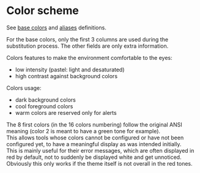 # Color scheme

See [base colors](definitions/base)
and [aliases](definitions/aliases) definitions.

For the base colors, only the first 3 columns are used during the
substitution process. The other fields are only extra information.

Colors features to make the environment comfortable to the eyes:
- low intensity (pastel: light and desaturated)
- high contrast against background colors

Colors usage:
- dark background colors
- cool foreground colors
- warm colors are reserved only for alerts

The 8 first colors (in the 16 colors numbering) follow the original
ANSI meaning (color 2 is meant to have a green tone for example).  
This allows tools whose colors cannot be configured or have not been
configured yet, to have a meaningful display as was intended initially.  
This is mainly useful for their error messages, which are often displayed in
red by default, not to suddenly be displayed white and get unnoticed.  
Obviously this only works if the theme itself is not overall in the red tones.
